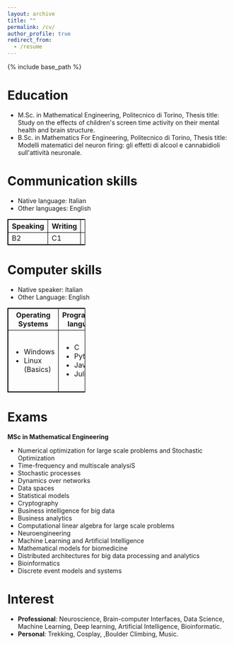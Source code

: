 ```yaml
---
layout: archive
title: ""
permalink: /cv/
author_profile: true
redirect_from:
  - /resume
---
```


{% include base_path %}

Education
======
* M.Sc. in Mathematical Engineering, Politecnico di Torino, Thesis title: Study on the effects of children's screen time activity on their mental health and brain structure.
* B.Sc. in Mathematics For Engineering, Politecnico di Torino, Thesis title: Modelli matematici del neuron firing: gli effetti di alcool e cannabidioli sull'attività neuronale.

Communication skills
======
* Native language: Italian
* Other languages: English
<table style="width:35%; border: 1px solid black; border-collapse: collapse">
  <tr>
    <th style="border: 1px solid black; border-collapse: collapse">Speaking</th>
    <th style="border: 1px solid black; border-collapse: collapse">Writing</th>
    <th style="border: 1px solid black; border-collapse: collapse">Reading</th>
    <th style="border: 1px solid black; border-collapse: collapse">Listening</th>
  </tr>
  <tr>
    <td style="border: 1px solid black; border-collapse: collapse">B2</td>
    <td style="border: 1px solid black; border-collapse: collapse">C1</td>
    <td style="border: 1px solid black; border-collapse: collapse">C1</td>
    <td style="border: 1px solid black; border-collapse: collapse">C1</td>
  </tr>
</table>

Computer skills
======
* Native speaker: Italian
* Other Language: English
<table style="width:35%; border: 1px solid black; border-collapse: collapse">
  <tr>
    <th style="border: 1px solid black; border-collapse: collapse">Operating Systems</th>
    <th style="border: 1px solid black; border-collapse: collapse">Programming languages</th>
    <th style="border: 1px solid black; border-collapse: collapse">Framework</th>
    <th style="border: 1px solid black; border-collapse: collapse">Databases</th>
    <th style="border: 1px solid black; border-collapse: collapse">Software</th>
  </tr>
  <tr>
    <td style="border: 1px solid black; border-collapse: collapse">
    <ul>
      <li>Windows</li>
      <li>Linux (Basics)</li>
    </ul>
    </td>
    <td style="border: 1px solid black; border-collapse: collapse">
    <ul>
      <li>C</li>
      <li>Python</li>
      <li>Java</li>
      <li>Julia</li>
    </ul>
    </td>
    <td style="border: 1px solid black; border-collapse: collapse">
    <ul>
      <li>Hadoop</li>
      <li>Stark</li>
    </ul>
    </td>
    <td style="border: 1px solid black; border-collapse: collapse">
    <ul>
    <li>SQL</li>
    <li>NOSQL: MongoDB</li>
    </ul>
    </td>
    <td style="border: 1px solid black; border-collapse: collapse">
    <ul>
      <li>Office 365</li>
      <li>RapidMiner</li>
      <li>Matlab</li>
      <li>RStudio</li>
      <li>Mathematica</li>
    </ul>
    </td>
  </tr>
</table>
 
Exams
======
**MSc in Mathematical Engineering**
*	Numerical optimization for large scale problems and Stochastic Optimization
*	Time-frequency and multiscale analysiS
*	Stochastic processes
*	Dynamics over networks
*	Data spaces
*	Statistical models
*	Cryptography
*	Business intelligence for big data
*	Business analytics
*	Computational linear algebra for large scale problems
*	Neuroengineering
*	Machine Learning and Artificial Intelligence
*	Mathematical models for biomedicine
*	Distributed architectures for big data processing and analytics
* Bioinformatics
* Discrete event models and systems

Interest
======
* **Professional**: Neuroscience, Brain-computer Interfaces, Data Science, Machine Learning, Deep learning, Artificial Intelligence, Bioinformatic.
*  **Personal**: Trekking, Cosplay, ,Boulder Climbing, Music. 
 
  
